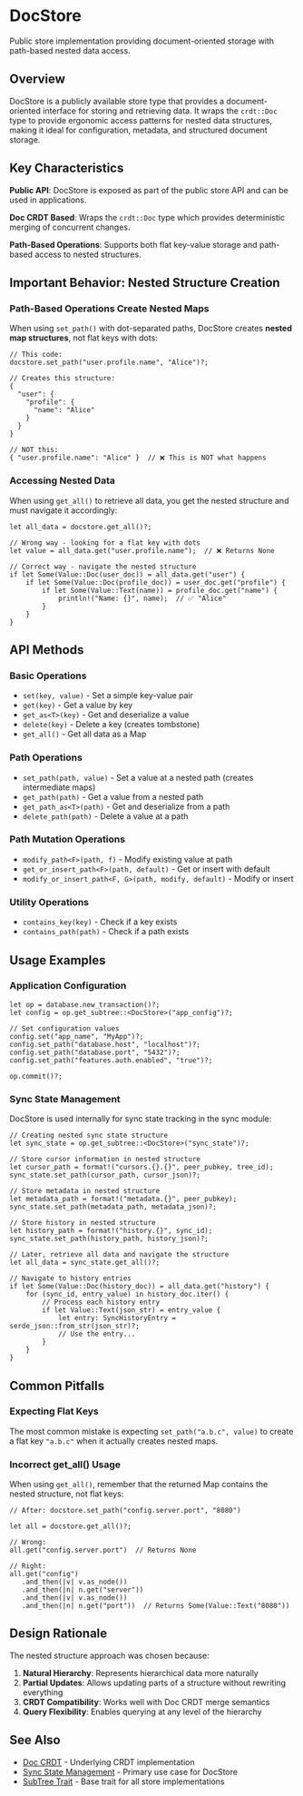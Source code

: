 # DocStore

Public store implementation providing document-oriented storage with path-based nested data access.

## Overview

DocStore is a publicly available store type that provides a document-oriented interface for storing and retrieving data. It wraps the `crdt::Doc` type to provide ergonomic access patterns for nested data structures, making it ideal for configuration, metadata, and structured document storage.

## Key Characteristics

**Public API**: DocStore is exposed as part of the public store API and can be used in applications.

**Doc CRDT Based**: Wraps the `crdt::Doc` type which provides deterministic merging of concurrent changes.

**Path-Based Operations**: Supports both flat key-value storage and path-based access to nested structures.

## Important Behavior: Nested Structure Creation

### Path-Based Operations Create Nested Maps

When using `set_path()` with dot-separated paths, DocStore creates **nested map structures**, not flat keys with dots:

```rust,ignore
// This code:
docstore.set_path("user.profile.name", "Alice")?;

// Creates this structure:
{
  "user": {
    "profile": {
      "name": "Alice"
    }
  }
}

// NOT this:
{ "user.profile.name": "Alice" }  // ❌ This is NOT what happens
```

### Accessing Nested Data

When using `get_all()` to retrieve all data, you get the nested structure and must navigate it accordingly:

```rust,ignore
let all_data = docstore.get_all()?;

// Wrong way - looking for a flat key with dots
let value = all_data.get("user.profile.name");  // ❌ Returns None

// Correct way - navigate the nested structure
if let Some(Value::Doc(user_doc)) = all_data.get("user") {
    if let Some(Value::Doc(profile_doc)) = user_doc.get("profile") {
        if let Some(Value::Text(name)) = profile_doc.get("name") {
            println!("Name: {}", name);  // ✅ "Alice"
        }
    }
}
```

## API Methods

### Basic Operations

- `set(key, value)` - Set a simple key-value pair
- `get(key)` - Get a value by key
- `get_as<T>(key)` - Get and deserialize a value
- `delete(key)` - Delete a key (creates tombstone)
- `get_all()` - Get all data as a Map

### Path Operations

- `set_path(path, value)` - Set a value at a nested path (creates intermediate maps)
- `get_path(path)` - Get a value from a nested path
- `get_path_as<T>(path)` - Get and deserialize from a path
- `delete_path(path)` - Delete a value at a path

### Path Mutation Operations

- `modify_path<F>(path, f)` - Modify existing value at path
- `get_or_insert_path<F>(path, default)` - Get or insert with default
- `modify_or_insert_path<F, G>(path, modify, default)` - Modify or insert

### Utility Operations

- `contains_key(key)` - Check if a key exists
- `contains_path(path)` - Check if a path exists

## Usage Examples

### Application Configuration

```rust,ignore
let op = database.new_transaction()?;
let config = op.get_subtree::<DocStore>("app_config")?;

// Set configuration values
config.set("app_name", "MyApp")?;
config.set_path("database.host", "localhost")?;
config.set_path("database.port", "5432")?;
config.set_path("features.auth.enabled", "true")?;

op.commit()?;
```

### Sync State Management

DocStore is used internally for sync state tracking in the sync module:

```rust,ignore
// Creating nested sync state structure
let sync_state = op.get_subtree::<DocStore>("sync_state")?;

// Store cursor information in nested structure
let cursor_path = format!("cursors.{}.{}", peer_pubkey, tree_id);
sync_state.set_path(cursor_path, cursor_json)?;

// Store metadata in nested structure
let metadata_path = format!("metadata.{}", peer_pubkey);
sync_state.set_path(metadata_path, metadata_json)?;

// Store history in nested structure
let history_path = format!("history.{}", sync_id);
sync_state.set_path(history_path, history_json)?;

// Later, retrieve all data and navigate the structure
let all_data = sync_state.get_all()?;

// Navigate to history entries
if let Some(Value::Doc(history_doc)) = all_data.get("history") {
    for (sync_id, entry_value) in history_doc.iter() {
        // Process each history entry
        if let Value::Text(json_str) = entry_value {
            let entry: SyncHistoryEntry = serde_json::from_str(json_str)?;
            // Use the entry...
        }
    }
}
```

## Common Pitfalls

### Expecting Flat Keys

The most common mistake is expecting `set_path("a.b.c", value)` to create a flat key `"a.b.c"` when it actually creates nested maps.

### Incorrect get_all() Usage

When using `get_all()`, remember that the returned Map contains the nested structure, not flat keys:

```rust,ignore
// After: docstore.set_path("config.server.port", "8080")

let all = docstore.get_all()?;

// Wrong:
all.get("config.server.port")  // Returns None

// Right:
all.get("config")
   .and_then(|v| v.as_node())
   .and_then(|n| n.get("server"))
   .and_then(|v| v.as_node())
   .and_then(|n| n.get("port"))  // Returns Some(Value::Text("8080"))
```

## Design Rationale

The nested structure approach was chosen because:

1. **Natural Hierarchy**: Represents hierarchical data more naturally
2. **Partial Updates**: Allows updating parts of a structure without rewriting everything
3. **CRDT Compatibility**: Works well with Doc CRDT merge semantics
4. **Query Flexibility**: Enables querying at any level of the hierarchy

## See Also

- [Doc CRDT](../crdt.md) - Underlying CRDT implementation
- [Sync State Management](../../sync/state.md) - Primary use case for DocStore
- [SubTree Trait](./stores.md) - Base trait for all store implementations
